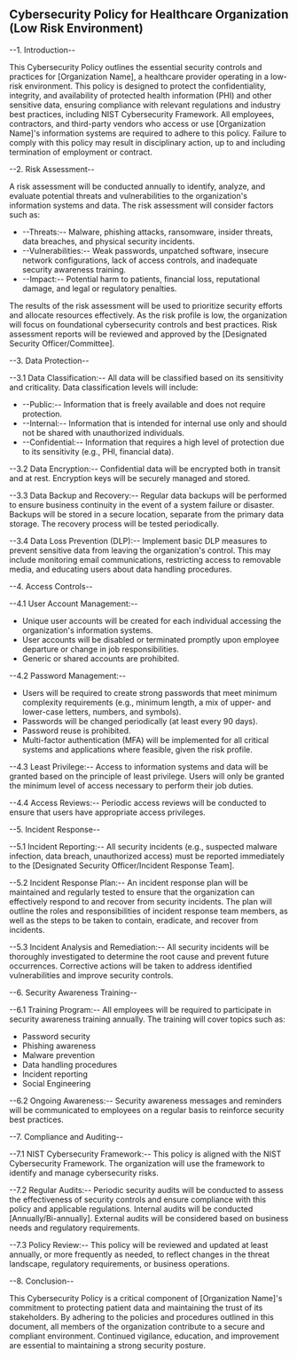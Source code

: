 ## Cybersecurity Policy for Healthcare Organization (Low Risk Environment)

--1. Introduction--

This Cybersecurity Policy outlines the essential security controls and practices for [Organization Name], a healthcare provider operating in a low-risk environment. This policy is designed to protect the confidentiality, integrity, and availability of protected health information (PHI) and other sensitive data, ensuring compliance with relevant regulations and industry best practices, including NIST Cybersecurity Framework. All employees, contractors, and third-party vendors who access or use [Organization Name]'s information systems are required to adhere to this policy. Failure to comply with this policy may result in disciplinary action, up to and including termination of employment or contract.

--2. Risk Assessment--

A risk assessment will be conducted annually to identify, analyze, and evaluate potential threats and vulnerabilities to the organization's information systems and data. The risk assessment will consider factors such as:

-   --Threats:-- Malware, phishing attacks, ransomware, insider threats, data breaches, and physical security incidents.
-   --Vulnerabilities:-- Weak passwords, unpatched software, insecure network configurations, lack of access controls, and inadequate security awareness training.
-   --Impact:-- Potential harm to patients, financial loss, reputational damage, and legal or regulatory penalties.

The results of the risk assessment will be used to prioritize security efforts and allocate resources effectively. As the risk profile is low, the organization will focus on foundational cybersecurity controls and best practices. Risk assessment reports will be reviewed and approved by the [Designated Security Officer/Committee].

--3. Data Protection--

--3.1 Data Classification:-- All data will be classified based on its sensitivity and criticality. Data classification levels will include:

-   --Public:-- Information that is freely available and does not require protection.
-   --Internal:-- Information that is intended for internal use only and should not be shared with unauthorized individuals.
-   --Confidential:-- Information that requires a high level of protection due to its sensitivity (e.g., PHI, financial data).

--3.2 Data Encryption:-- Confidential data will be encrypted both in transit and at rest. Encryption keys will be securely managed and stored.

--3.3 Data Backup and Recovery:-- Regular data backups will be performed to ensure business continuity in the event of a system failure or disaster. Backups will be stored in a secure location, separate from the primary data storage. The recovery process will be tested periodically.

--3.4 Data Loss Prevention (DLP):-- Implement basic DLP measures to prevent sensitive data from leaving the organization's control. This may include monitoring email communications, restricting access to removable media, and educating users about data handling procedures.

--4. Access Controls--

--4.1 User Account Management:--

-   Unique user accounts will be created for each individual accessing the organization's information systems.
-   User accounts will be disabled or terminated promptly upon employee departure or change in job responsibilities.
-   Generic or shared accounts are prohibited.

--4.2 Password Management:--

-   Users will be required to create strong passwords that meet minimum complexity requirements (e.g., minimum length, a mix of upper- and lower-case letters, numbers, and symbols).
-   Passwords will be changed periodically (at least every 90 days).
-   Password reuse is prohibited.
-   Multi-factor authentication (MFA) will be implemented for all critical systems and applications where feasible, given the risk profile.

--4.3 Least Privilege:-- Access to information systems and data will be granted based on the principle of least privilege. Users will only be granted the minimum level of access necessary to perform their job duties.

--4.4 Access Reviews:-- Periodic access reviews will be conducted to ensure that users have appropriate access privileges.

--5. Incident Response--

--5.1 Incident Reporting:-- All security incidents (e.g., suspected malware infection, data breach, unauthorized access) must be reported immediately to the [Designated Security Officer/Incident Response Team].

--5.2 Incident Response Plan:-- An incident response plan will be maintained and regularly tested to ensure that the organization can effectively respond to and recover from security incidents. The plan will outline the roles and responsibilities of incident response team members, as well as the steps to be taken to contain, eradicate, and recover from incidents.

--5.3 Incident Analysis and Remediation:-- All security incidents will be thoroughly investigated to determine the root cause and prevent future occurrences. Corrective actions will be taken to address identified vulnerabilities and improve security controls.

--6. Security Awareness Training--

--6.1 Training Program:-- All employees will be required to participate in security awareness training annually. The training will cover topics such as:

-   Password security
-   Phishing awareness
-   Malware prevention
-   Data handling procedures
-   Incident reporting
-   Social Engineering

--6.2 Ongoing Awareness:-- Security awareness messages and reminders will be communicated to employees on a regular basis to reinforce security best practices.

--7. Compliance and Auditing--

--7.1 NIST Cybersecurity Framework:-- This policy is aligned with the NIST Cybersecurity Framework. The organization will use the framework to identify and manage cybersecurity risks.

--7.2 Regular Audits:-- Periodic security audits will be conducted to assess the effectiveness of security controls and ensure compliance with this policy and applicable regulations. Internal audits will be conducted [Annually/Bi-annually]. External audits will be considered based on business needs and regulatory requirements.

--7.3 Policy Review:-- This policy will be reviewed and updated at least annually, or more frequently as needed, to reflect changes in the threat landscape, regulatory requirements, or business operations.

--8. Conclusion--

This Cybersecurity Policy is a critical component of [Organization Name]'s commitment to protecting patient data and maintaining the trust of its stakeholders. By adhering to the policies and procedures outlined in this document, all members of the organization contribute to a secure and compliant environment. Continued vigilance, education, and improvement are essential to maintaining a strong security posture.
